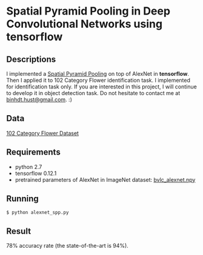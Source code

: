 # Spatial Pyramid Pooling in Deep Convolutional Networks using tensorflow

## Descriptions
I implemented a [Spatial Pyramid Pooling](https://arxiv.org/abs/1406.4729) on top of AlexNet in **tensorflow**. Then I applied it to 102 Category Flower identification task.
I implemented for identification task only. If you are interested in this project, I will continue to develop it in object detection task. Do not hesitate to contact me at binhdt.hust@gmail.com. :)

## Data

[102 Category Flower Dataset](http://www.robots.ox.ac.uk/~vgg/data/flowers/102/)

## Requirements

* python 2.7
* tensorflow 0.12.1
* pretrained parameters of AlexNet in ImageNet dataset: [bvlc_alexnet.npy](http://www.cs.toronto.edu/~guerzhoy/tf_alexnet/) 

## Running
	
	$ python alexnet_spp.py

## Result
78% accuracy rate (the state-of-the-art is 94%).

## Author

**Binh Thanh Do**

